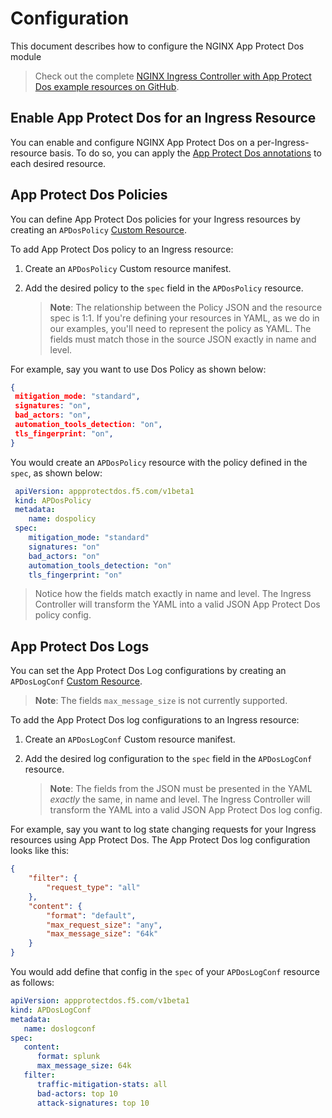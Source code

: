 # Configuration
This document describes how to configure the NGINX App Protect Dos module
> Check out the complete [NGINX Ingress Controller with App Protect Dos example resources on GitHub](https://github.com/nginxinc/kubernetes-ingress/tree/v1.11.0/examples/appprotect-dos).

## Enable App Protect Dos for an Ingress Resource

You can enable and configure NGINX App Protect Dos on a per-Ingress-resource basis. To do so, you can apply the [App Protect Dos annotations](/nginx-ingress-controller/configuration/ingress-resources/advanced-configuration-with-annotations/#app-protect-dos) to each desired resource.

## App Protect Dos Policies

You can define App Protect Dos policies for your Ingress resources by creating an `APDosPolicy` [Custom Resource](https://kubernetes.io/docs/concepts/extend-kubernetes/api-extension/custom-resources/).

 To add App Protect Dos policy to an Ingress resource:

1. Create an `APDosPolicy` Custom resource manifest.
2. Add the desired policy to the `spec` field in the `APDosPolicy` resource.

   > **Note**: The relationship between the Policy JSON and the resource spec is 1:1. If you're defining your resources in YAML, as we do in our examples, you'll need to represent the policy as YAML. The fields must match those in the source JSON exactly in name and level.

  For example, say you want to use Dos Policy as shown below:

  ```json
  {
   mitigation_mode: "standard",
   signatures: "on",
   bad_actors: "on",
   automation_tools_detection: "on",
   tls_fingerprint: "on",
}
  ```

  You would create an `APDosPolicy` resource with the policy defined in the `spec`, as shown below:

  ```yaml
   apiVersion: appprotectdos.f5.com/v1beta1
   kind: APDosPolicy
   metadata:
      name: dospolicy
   spec:
      mitigation_mode: "standard"
      signatures: "on"
      bad_actors: "on"
      automation_tools_detection: "on"
      tls_fingerprint: "on"
  ```

  > Notice how the fields match exactly in name and level. The Ingress Controller will transform the YAML into a valid JSON App Protect Dos policy config.

## App Protect Dos Logs

You can set the App Protect Dos Log configurations by creating an `APDosLogConf` [Custom Resource](https://kubernetes.io/docs/concepts/extend-kubernetes/api-extension/custom-resources/).

> **Note**: The fields `max_message_size` is not currently supported.

To add the App Protect Dos log configurations to an Ingress resource:

1. Create an `APDosLogConf` Custom resource manifest.
2. Add the desired log configuration to the `spec` field in the `APDosLogConf` resource.

   > **Note**: The fields from the JSON must be presented in the YAML *exactly* the same, in name and level. The Ingress Controller will transform the YAML into a valid JSON App Protect Dos log config.

For example, say you want to log state changing requests for your Ingress resources using App Protect Dos. The App Protect Dos log configuration looks like this:

```json
{
    "filter": {
        "request_type": "all"
    },
    "content": {
        "format": "default",
        "max_request_size": "any",
        "max_message_size": "64k"
    }
}
```

You would add define that config in the `spec` of your `APDosLogConf` resource as follows:

```yaml
apiVersion: appprotectdos.f5.com/v1beta1
kind: APDosLogConf
metadata:
   name: doslogconf
spec:
   content:
      format: splunk
      max_message_size: 64k
   filter:
      traffic-mitigation-stats: all
      bad-actors: top 10
      attack-signatures: top 10
```